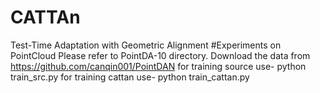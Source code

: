 # CATTAn
Test-Time Adaptation with Geometric Alignment
#Experiments on PointCloud
Please refer to PointDA-10 directory.
Download the data from https://github.com/canqin001/PointDAN
for training source use- python train_src.py
for training cattan use- python train_cattan.py

